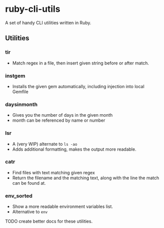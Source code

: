 ruby-cli-utils
==============

A set of handy CLI utilities written in Ruby.

Utilities
---------
### tir
*   Match regex in a file, then insert given string before or after match.

### instgem
*   Installs the given gem automatically, including injection into local Gemfile

### daysinmonth
*   Gives you the number of days in the given month
*   month can be referenced by name or number

### lsr
*   A (very WIP) alternate to `ls -ao`
*   Adds additional formatting, makes the output more readable.

### catr
*   Find files with text matching given regex
*   Return the filename and the matching text, along with the line the match can be found at.

### env_sorted
*   Show a more readable environment variables list.
*   Alternative to `env`


TODO create better docs for these utilities.
